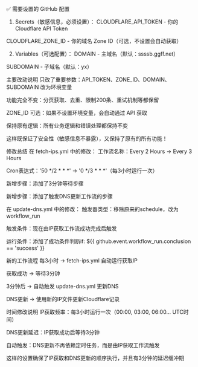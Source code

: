 ✅ 需要设置的 GitHub 配置
1. Secrets（敏感信息，必须设置）：
CLOUDFLARE_API_TOKEN - 你的 Cloudflare API Token

CLOUDFLARE_ZONE_ID - 你的域名 Zone ID（可选，不设置会自动获取）

2. Variables（可选配置）：
DOMAIN - 主域名（默认：ssssb.ggff.net）

SUBDOMAIN - 子域名（默认：yx）

主要改动说明
只改了重要参数：API_TOKEN、ZONE_ID、DOMAIN、SUBDOMAIN 改为环境变量

功能完全不变：分页获取、去重、限制200条、重试机制等都保留

ZONE_ID 可选：如果不设置环境变量，会自动通过 API 获取

保持原有逻辑：所有业务逻辑和错误处理都保持不变

这样既保证了安全性（敏感信息不暴露），又保持了原有的所有功能！

修改总结
在 fetch-ips.yml 中的修改：
工作流名称：Every 2 Hours → Every 3 Hours

Cron表达式：'50 */2 * * *' → '0 */3 * * *'（每3小时运行一次）

新增步骤：添加了3分钟等待步骤

新增步骤：添加了触发DNS更新工作流的步骤

在 update-dns.yml 中的修改：
触发器类型：移除原来的schedule，改为workflow_run

触发条件：现在由IP获取工作流成功完成后触发

运行条件：添加了成功条件判断if: ${{ github.event.workflow_run.conclusion == 'success' }}

新的工作流程
每3小时 → fetch-ips.yml 自动运行获取IP

获取成功 → 等待3分钟

3分钟后 → 自动触发 update-dns.yml 更新DNS

DNS更新 → 使用新的IP文件更新Cloudflare记录

时间修改说明
IP获取频率：每3小时运行一次（00:00, 03:00, 06:00... UTC时间）

DNS更新延迟：IP获取成功后等待3分钟

自动触发：DNS更新不再依赖定时任务，而是由IP获取工作流触发

这样的设置确保了IP获取和DNS更新的顺序执行，并且有3分钟的延迟缓冲期


